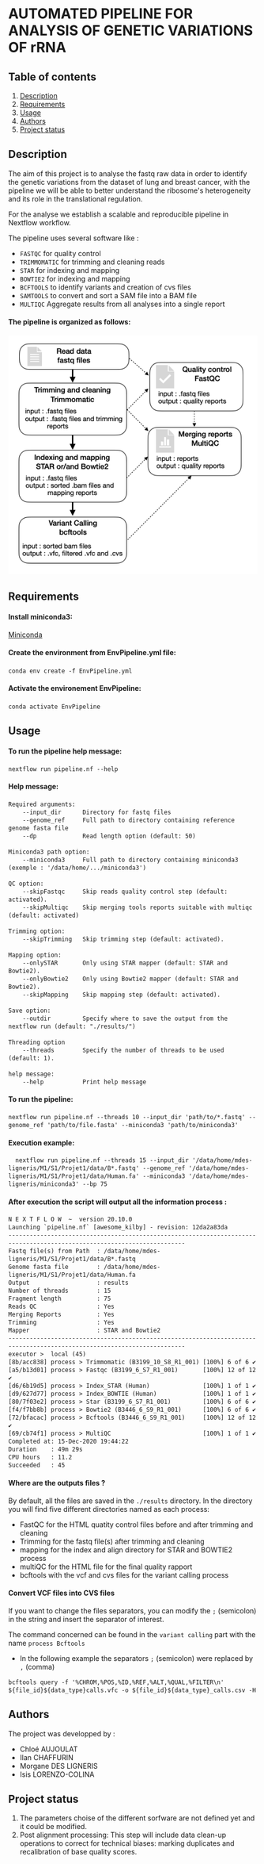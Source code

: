 # AUTOMATED PIPELINE FOR ANALYSIS OF GENETIC VARIATIONS OF rRNA

## Table of contents 
1. [Description](#descrp)
2. [Requirements](#req)
3. [Usage](#usage)
4. [Authors](#authors)
5. [Project status](#project)


<a name="descrp"></a> 

## Description

The aim of this project is to analyse the fastq raw data in order to identify the genetic variations from the dataset of lung and breast cancer, with the pipeline we will be able to better understand the ribosome's heterogeneity and its role in the translational regulation. 

For the analyse we establish a scalable and reproducible pipeline in Nextflow workflow. 

The pipeline uses several software like : 
* `FASTQC` for quality control 
* `TRIMMOMATIC` for trimming and cleaning reads
* `STAR` for indexing and mapping 
* `BOWTIE2` for indexing and mapping 
* `BCFTOOLS` to identify variants and creation of cvs files 
* `SAMTOOLS` to convert and sort a SAM file into a BAM file 
* `MULTIQC` Aggregate results from all analyses into a single report

#### The pipeline is organized as follows:  

![alt text](/img/schema-pipeline.png)

<a name="req"></a> 

## Requirements 

#### Install miniconda3: 

[Miniconda](https://docs.conda.io/en/latest/miniconda.html#linux-installers)

#### Create the environment from EnvPipeline.yml file: 
``` conda env create -f EnvPipeline.yml ```

#### Activate the environement EnvPipeline:
``` conda activate EnvPipeline ```

<a name="usage"></a> 

## Usage 

#### To run the pipeline help message: 

```nextflow
nextflow run pipeline.nf --help 
```

#### Help message: 
```
Required arguments:
    --input_dir      Directory for fastq files
    --genome_ref     Full path to directory containing reference genome fasta file
    --dp             Read length option (default: 50)

Miniconda3 path option:
    --miniconda3     Full path to directory containing miniconda3 (exemple : '/data/home/.../miniconda3')

QC option:
    --skipFastqc     Skip reads quality control step (default: activated).
    --skipMultiqc    Skip merging tools reports suitable with multiqc (default: activated)

Trimming option:
    --skipTrimming   Skip trimming step (default: activated).

Mapping option:
    --onlySTAR       Only using STAR mapper (default: STAR and Bowtie2).
    --onlyBowtie2    Only using Bowtie2 mapper (default: STAR and Bowtie2).
    --skipMapping    Skip mapping step (default: activated).

Save option:
    --outdir         Specify where to save the output from the nextflow run (default: "./results/")

Threading option   
    --threads        Specify the number of threads to be used (default: 1).

help message:
    --help           Print help message
```

#### To run the pipeline:

```nextflow
nextflow run pipeline.nf --threads 10 --input_dir 'path/to/*.fastq' --genome_ref 'path/to/file.fasta' --miniconda3 'path/to/miniconda3'
```

#### Execution example: 

```nextflow
  nextflow run pipeline.nf --threads 15 --input_dir '/data/home/mdes-ligneris/M1/S1/Projet1/data/B*.fastq' --genome_ref '/data/home/mdes-ligneris/M1/S1/Projet1/data/Human.fa' --miniconda3 '/data/home/mdes-ligneris/miniconda3' --bp 75
 ```

#### After execution the script will output all the information process : 

```shell
N E X T F L O W  ~  version 20.10.0
Launching `pipeline.nf` [awesome_kilby] - revision: 12da2a83da
------------------------------------------------------------------------------------------------------------------------
Fastq file(s) from Path  : /data/home/mdes-ligneris/M1/S1/Projet1/data/B*.fastq
Genome fasta file        : /data/home/mdes-ligneris/M1/S1/Projet1/data/Human.fa
Output                   : results
Number of threads        : 15
Fragment length          : 75
Reads QC                 : Yes
Merging Reports          : Yes
Trimming                 : Yes
Mapper                   : STAR and Bowtie2
------------------------------------------------------------------------------------------------------------------------
executor >  local (45)
[8b/acc838] process > Trimmomatic (B3199_10_S8_R1_001) [100%] 6 of 6 ✔
[a5/b13d01] process > Fastqc (B3199_6_S7_R1_001)       [100%] 12 of 12 ✔
[d6/6b19d5] process > Index_STAR (Human)               [100%] 1 of 1 ✔
[d9/627d77] process > Index_BOWTIE (Human)             [100%] 1 of 1 ✔
[80/7f03e2] process > Star (B3199_6_S7_R1_001)         [100%] 6 of 6 ✔
[f4/f7bb8b] process > Bowtie2 (B3446_6_S9_R1_001)      [100%] 6 of 6 ✔
[72/bfacac] process > Bcftools (B3446_6_S9_R1_001)     [100%] 12 of 12 ✔
[69/cb74f1] process > MultiQC                          [100%] 1 of 1 ✔
Completed at: 15-Dec-2020 19:44:22
Duration    : 49m 29s
CPU hours   : 11.2
Succeeded   : 45
```

#### Where are the outputs files ? 

By default, all the files are saved in the `./results` directory. In the directory you will find five different directories named as each process:  

* FastQC for the HTML quatity control files before and after trimming and cleaning 
* Trimming for the fastq file(s) after trimming and cleaning  
* mapping for the index and align directory for STAR and BOWTIE2 process 
* multiQC for the HTML file for the final quality rapport 
* bcftools with the vcf and cvs files for the variant calling process 

#### Convert VCF files into CVS files 

If you want to change the files separators, you can modify the `;` (semicolon) in the string and insert the separator of interest. 

The command concerned can be found in the `variant calling` part with the name `process Bcftools` 

* In the following example the separators `;` (semicolon) were replaced by `,` (comma)

```
bcftools query -f '%CHROM,%POS,%ID,%REF,%ALT,%QUAL,%FILTER\n' ${file_id}${data_type}calls.vfc -o ${file_id}${data_type}_calls.csv -H
```

#### 

<a name="authors"></a> 

## Authors 

The project was developped by : 

* Chloé AUJOULAT
* Ilan CHAFFURIN
* Morgane DES LIGNERIS
* Isis LORENZO-COLINA


<a name="project"></a> 

## Project status 

1. The parameters choise of the different sorfware are not defined yet and it could be modified. 
2. Post alignment processing: This step will include data clean-up operations to correct for technical biases: marking duplicates and recalibration of base quality scores.

